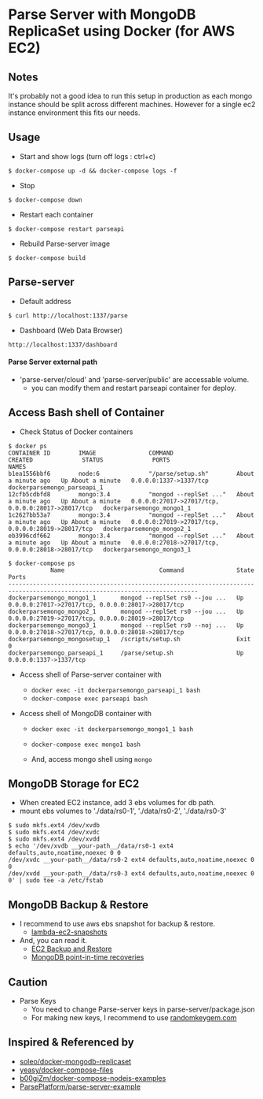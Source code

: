 Parse Server with MongoDB ReplicaSet using Docker (for AWS EC2)
=============================

## Notes

It's probably not a good idea to run this setup in production as each mongo instance should be split across different machines. However for a single ec2 instance environment this fits our needs.


## Usage

- Start and show logs (turn off logs : ctrl+c)

```console
$ docker-compose up -d && docker-compose logs -f
```

- Stop

```console
$ docker-compose down
```

- Restart each container

```console
$ docker-compose restart parseapi
```

- Rebuild Parse-server image

```console
$ docker-compose build
```

## Parse-server

- Default address

```console
$ curl http://localhost:1337/parse
```

- Dashboard (Web Data Browser)

```console
http://localhost:1337/dashboard
```


#### Parse Server external path
- 'parse-server/cloud' and 'parse-server/public' are accessable volume.
	- you can modify them and restart parseapi container for deploy.


## Access Bash shell of Container

- Check Status of Docker containers 

```console
$ docker ps
CONTAINER ID        IMAGE               COMMAND                  CREATED              STATUS              PORTS                                                NAMES
b1ea1556bbf6        node:6              "/parse/setup.sh"        About a minute ago   Up About a minute   0.0.0.0:1337->1337/tcp                               dockerparsemongo_parseapi_1
12cfb5cdbfd8        mongo:3.4           "mongod --replSet ..."   About a minute ago   Up About a minute   0.0.0.0:27017->27017/tcp, 0.0.0.0:28017->28017/tcp   dockerparsemongo_mongo1_1
1c2627bb53a7        mongo:3.4           "mongod --replSet ..."   About a minute ago   Up About a minute   0.0.0.0:27019->27017/tcp, 0.0.0.0:28019->28017/tcp   dockerparsemongo_mongo2_1
eb3996cdf662        mongo:3.4           "mongod --replSet ..."   About a minute ago   Up About a minute   0.0.0.0:27018->27017/tcp, 0.0.0.0:28018->28017/tcp   dockerparsemongo_mongo3_1
```

```console
$ docker-compose ps
            Name                           Command               State                          Ports                        
----------------------------------------------------------------------------------------------------------------------------
dockerparsemongo_mongo1_1       mongod --replSet rs0 --jou ...   Up       0.0.0.0:27017->27017/tcp, 0.0.0.0:28017->28017/tcp 
dockerparsemongo_mongo2_1       mongod --replSet rs0 --jou ...   Up       0.0.0.0:27019->27017/tcp, 0.0.0.0:28019->28017/tcp 
dockerparsemongo_mongo3_1       mongod --replSet rs0 --noj ...   Up       0.0.0.0:27018->27017/tcp, 0.0.0.0:28018->28017/tcp 
dockerparsemongo_mongosetup_1   /scripts/setup.sh                Exit 0                                                      
dockerparsemongo_parseapi_1     /parse/setup.sh                  Up       0.0.0.0:1337->1337/tcp
```

* Access shell of Parse-server container with 
	* `docker exec -it dockerparsemongo_parseapi_1 bash`
	* `docker-compose exec parseapi bash`

* Access shell of MongoDB container with 
	* `docker exec -it dockerparsemongo_mongo1_1 bash`
	* `docker-compose exec mongo1 bash`

	* And, access mongo shell using `mongo`


## MongoDB Storage for EC2

- When created EC2 instance, add 3 ebs volumes for db path.
- mount ebs volumes to './data/rs0-1', './data/rs0-2', './data/rs0-3'

```console
$ sudo mkfs.ext4 /dev/xvdb 
$ sudo mkfs.ext4 /dev/xvdc 
$ sudo mkfs.ext4 /dev/xvdd
$ echo '/dev/xvdb __your-path__/data/rs0-1 ext4 defaults,auto,noatime,noexec 0 0 
/dev/xvdc __your-path__/data/rs0-2 ext4 defaults,auto,noatime,noexec 0 0 
/dev/xvdd __your-path__/data/rs0-3 ext4 defaults,auto,noatime,noexec 0 0' | sudo tee -a /etc/fstab
```


## MongoDB Backup & Restore

- I recommend to use aws ebs snapshot for backup & restore.
	- [lambda-ec2-snapshots](https://github.com/jveldboom/lambda-ec2-snapshots)
- And, you can read it.
	- [EC2 Backup and Restore](https://docs.mongodb.com/ecosystem/tutorial/backup-and-restore-mongodb-on-amazon-ec2/)
	- [MongoDB point-in-time recoveries](https://medium.freecodecamp.com/mongodb-point-in-time-recoveries-or-how-we-saved-600-dollars-a-month-and-got-a-better-backup-55466b7d714#.52l8cu4cv)


## Caution

- Parse Keys
	- You need to change Parse-server keys in parse-server/package.json
	- For making new keys, I recommend to use [randomkeygem.com](http://randomkeygen.com/)


## Inspired & Referenced by
- [soleo/docker-mongodb-replicaset](https://github.com/soleo/docker-mongodb-replicaset)
- [yeasy/docker-compose-files](https://github.com/yeasy/docker-compose-files)
- [b00giZm/docker-compose-nodejs-examples](https://github.com/b00giZm/docker-compose-nodejs-examples/tree/master/05-nginx-express-redis-nodemon)
- [ParsePlatform/parse-server-example](https://github.com/ParsePlatform/parse-server-example)